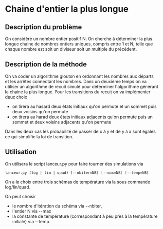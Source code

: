 # Chaine d'entier la plus longue

## Description du problème

On considère un nombre entier positif N. On cherche à déterminer la plus longue chaine de nombres entiers uniques, compris entre 1 et N, telle que chaque nombre est soit un diviseur soit un multiple du précédent.

## Description de la méthode

On va coder un algorithme glouton en ordonnant les nombres aux départs et les arrêtes connectant les nombres.
Dans un deuxième temps on va utiliser un algorithme de recuit simulé pour déterminer l'algorithme générant la chaine la plus longue.
Pour les transitions du recuit on va implémenter deux choix
- on tirera au hasard deux états initiaux qu'on permute et un sommet puis deux voisins qu'on permute
- on tirera au harad deux états initiaux adjacents qu'on permute puis un sommet et deux voisins adjacents qu'on permute

Dans les deux cas les probabilité de passer de x à y et de y à x sont égales ce qui simplifie la loi de transition.

## Utilisation

On utilisera le script lanceur.py pour faire tourner des simulations via 
```
lanceur.py (log | lin | quad) [--nbiter=NB] [--max=NB] [--temp=NB]
```
On a le choix entre trois schémas de température via la sous commande log/lin/quad.

On peut choisir
- le nombre d'itération du schéma via --nbiter,
- l'entier N via --max 
- la constante de température (correspondant à peu près à la température initiale) via --temp.
